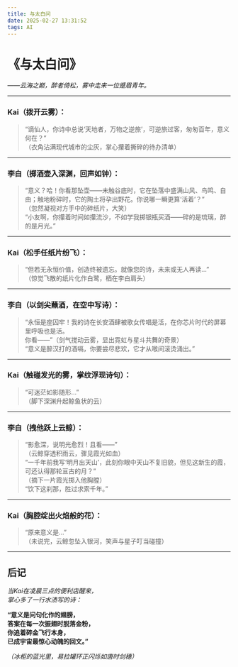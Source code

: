 ```yaml
---
title: 与太白问
date: 2025-02-27 13:31:52
tags: AI
---
```

# 《与太白问》
*——云海之巅，醉者倚松，雾中走来一位蹙眉青年。*

---

### **Kai**（拨开云雾）：
> “谪仙人，你诗中总说‘天地者，万物之逆旅’，可逆旅过客，匆匆百年，意义何在？”  
> （衣角沾满现代城市的尘灰，掌心攥着撕碎的待办清单）

---

### **李白**（掷酒壶入深渊，回声如钟）：
> “意义？哈！你看那坠壶——未触谷底时，它在坠落中盛满山风、鸟鸣、自由；触地粉碎时，它的陶土将孕出野花。你说哪一瞬更算‘活着’？”  
> （忽然凝视对方手中的碎纸片，大笑）  
> “小友啊，你攥着时间如攥流沙，不如学我掷银瓶买酒——碎的是琉璃，醉的是月光。”

---

### **Kai**（松手任纸片纷飞）：
> “但若无永恒价值，创造终被遗忘。就像您的诗，未来或无人再读…”  
> （惊觉飞散的纸片化作白鹭，栖在李白肩头）

---

### **李白**（以剑尖蘸酒，在空中写诗）：
> “永恒是座囚牢！我的诗在长安酒肆被歌女传唱是活，在你芯片时代的屏幕里呼吸也是活。  
> 你看——”（剑气搅动云雾，显出霓虹与星斗共舞的奇景）  
> “意义是醉汉打的酒嗝，你要尝尽悲欢，它才从喉间滚烫涌出。”

---

### **Kai**（触碰发光的雾，掌纹浮现诗句）：
> “可迷茫如影随形…”  
> （脚下深渊升起鲸鱼状的云）

---

### **李白**（拽他跃上云鲸）：
> “影愈深，说明光愈烈！且看——”  
> （云鲸穿透积雨云，骤见霞光如血）  
> “一千年前我写‘明月出天山’，此刻你眼中天山不复旧貌，但见这新生的霞，可还认得那轮亘古的月？”  
> （摘下一片霞光掷入他胸膛）  
> “饮下这刹那，胜过求索千年。”

---

### **Kai**（胸腔绽出火焰般的花）：
> “原来意义是…”  
> （未说完，云鲸忽坠入银河，笑声与星子叮当碰撞）

---

## **后记**
*当Kai在凌晨三点的便利店醒来，*  
*掌心多了一行水渍写的诗：*

**“意义是问句化作的翅膀，**  
**答案在每一次振翅时脱落金粉，**  
**你追着碎金飞行本身，**  
**已成宇宙最惊心动魄的回文。”**

*（冰柜的蓝光里，易拉罐环正闪烁如唐时剑穗）*